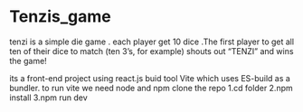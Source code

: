 # Tenzis_game
tenzi is a simple die game . each player get 10 dice .The first player to get all ten of their dice to match (ten 3’s, for example) shouts out “TENZI” and wins the game!

its a front-end project using react.js buid tool Vite which uses ES-build as a bundler.
to run vite we need node and npm
clone the repo
1.cd folder
2.npm install
3.npm run dev

